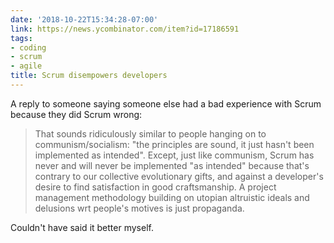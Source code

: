 ```yaml
---
date: '2018-10-22T15:34:28-07:00'
link: https://news.ycombinator.com/item?id=17186591
tags:
- coding
- scrum
- agile
title: Scrum disempowers developers
---
```


A reply to someone saying someone else had a bad experience with Scrum because they did Scrum wrong:

>That sounds ridiculously similar to people hanging on to communism/socialism: "the principles are sound, it just hasn't been implemented as intended". Except, just like communism, Scrum has never and will never be implemented "as intended" because that's contrary to our collective evolutionary gifts, and against a developer's desire to find satisfaction in good craftsmanship. A project management methodology building on utopian altruistic ideals and delusions wrt people's motives is just propaganda.

Couldn't have said it better myself.
